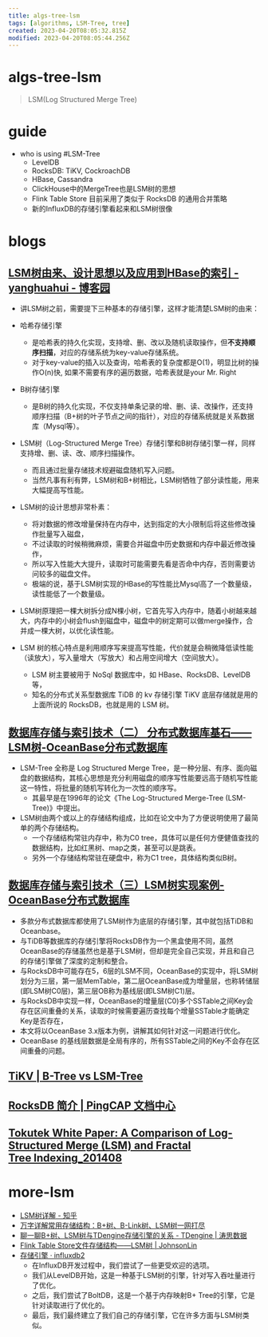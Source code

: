 ```yaml
---
title: algs-tree-lsm
tags: [algorithms, LSM-Tree, tree]
created: 2023-04-20T08:05:32.815Z
modified: 2023-04-20T08:05:44.256Z
---
```


# algs-tree-lsm

> LSM(Log Structured Merge Tree)

# guide
- who is using #LSM-Tree
  - LevelDB
  - RocksDB: TiKV, CockroachDB
  - HBase, Cassandra
  - ClickHouse中的MergeTree也是LSM树的思想
  - Flink Table Store 目前采用了类似于 RocksDB 的通用合并策略
  - 新的InfluxDB的存储引擎看起来和LSM树很像
# blogs

## [LSM树由来、设计思想以及应用到HBase的索引 - yanghuahui - 博客园](https://www.cnblogs.com/yanghuahui/p/3483754.html)

- 讲LSM树之前，需要提下三种基本的存储引擎，这样才能清楚LSM树的由来：
- 哈希存储引擎
  - 是哈希表的持久化实现，支持增、删、改以及随机读取操作，但**不支持顺序扫描**，对应的存储系统为key-value存储系统。
  - 对于key-value的插入以及查询，哈希表的复杂度都是O(1)，明显比树的操作O(n)快, 如果不需要有序的遍历数据，哈希表就是your Mr. Right
- B树存储引擎
  - 是B树的持久化实现，不仅支持单条记录的增、删、读、改操作，还支持顺序扫描（B+树的叶子节点之间的指针），对应的存储系统就是关系数据库（Mysql等）。
- LSM树（Log-Structured Merge Tree）存储引擎和B树存储引擎一样，同样支持增、删、读、改、顺序扫描操作。
  - 而且通过批量存储技术规避磁盘随机写入问题。
  - 当然凡事有利有弊，LSM树和B+树相比，LSM树牺牲了部分读性能，用来大幅提高写性能。

- LSM树的设计思想非常朴素：
  - 将对数据的修改增量保持在内存中，达到指定的大小限制后将这些修改操作批量写入磁盘，
  - 不过读取的时候稍微麻烦，需要合并磁盘中历史数据和内存中最近修改操作，
  - 所以写入性能大大提升，读取时可能需要先看是否命中内存，否则需要访问较多的磁盘文件。
  - 极端的说，基于LSM树实现的HBase的写性能比Mysql高了一个数量级，读性能低了一个数量级。
- LSM树原理把一棵大树拆分成N棵小树，它首先写入内存中，随着小树越来越大，内存中的小树会flush到磁盘中，磁盘中的树定期可以做merge操作，合并成一棵大树，以优化读性能。

- LSM 树的核心特点是利用顺序写来提高写性能，代价就是会稍微降低读性能（读放大），写入量增大（写放大）和占用空间增大（空间放大）。
  - LSM 树主要被用于 NoSql 数据库中，如 HBase、RocksDB、LevelDB 等，
  - 知名的分布式关系型数据库 TiDB 的 kv 存储引擎 TiKV 底层存储就是用的上面所说的 RocksDB，也就是用的 LSM 树。

## [数据库存储与索引技术（二） 分布式数据库基石——LSM树-OceanBase分布式数据库](https://open.oceanbase.com/blog/1793245952)

- LSM-Tree 全称是 Log Structured Merge Tree，是一种分层、有序、面向磁盘的数据结构，其核心思想是充分利用磁盘的顺序写性能要远高于随机写性能这一特性，将批量的随机写转化为一次性的顺序写。
  - 其最早是在1996年的论文《The Log-Structured Merge-Tree (LSM-Tree)》中提出。
- LSM树由两个或以上的存储结构组成，比如在论文中为了方便说明使用了最简单的两个存储结构。
  - 一个存储结构常驻内存中，称为C0 tree，具体可以是任何方便健值查找的数据结构，比如红黑树、map之类，甚至可以是跳表。
  - 另外一个存储结构常驻在硬盘中，称为C1 tree，具体结构类似B树。

## [数据库存储与索引技术（三）LSM树实现案例-OceanBase分布式数据库](https://open.oceanbase.com/blog/1815380224)

- 多款分布式数据库都使用了LSM树作为底层的存储引擎，其中就包括TiDB和Oceanbase。
- 与TiDB等数据库的存储引擎将RocksDB作为一个黑盒使用不同，虽然OceanBase的存储虽然也是基于LSM树，但却是完全自己实现，并且和自己的存储引擎做了深度的定制和整合。
- 与RocksDB中可能存在5，6层的LSM不同，OceanBase的实现中，将LSM树划分为三层，第一层MemTable，第二层OceanBase成为增量层，也称转储层(即LSM树C0层)，第三层OB称为基线层(即LSM树C1)层。
- 与RocksDB中实现一样，OceanBase的增量层(C0)多个SSTable之间Key会存在区间重叠的关系，读取的时候需要遍历查找每个增量SSTable才能确定Key是否存在，
- 本文将以OceanBase 3.x版本为例，讲解其如何针对这一问题进行优化。
- OceanBase 的基线层数据是全局有序的，所有SSTable之间的Key不会存在区间重叠的问题。

## [TiKV | B-Tree vs LSM-Tree](https://tikv.org/deep-dive/key-value-engine/b-tree-vs-lsm/)

## [RocksDB 简介 | PingCAP 文档中心](https://docs.pingcap.com/zh/tidb/stable/rocksdb-overview)

## [Tokutek White Paper: A Comparison of Log-Structured Merge (LSM) and Fractal Tree Indexing_201408](http://highscalability.com/blog/2014/8/6/tokutek-white-paper-a-comparison-of-log-structured-merge-lsm.html)

# more-lsm
- [LSM树详解 - 知乎](https://zhuanlan.zhihu.com/p/181498475)
- [万字详解常用存储结构：B+树、B-Link树、LSM树一网打尽](https://dbaplus.cn/news-141-4980-1.html)
- [聊一聊B+树、LSM树与TDengine存储引擎的关系 - TDengine | 涛思数据](https://www.taosdata.com/techtalk/14688.html)
- [Flink Table Store文件存储结构——LSM树 | JohnsonLin](https://www.linjiangxiong.com/2023/03/10/lsm-tree-intro/)
- [存储引擎 · influxdb2](https://yuzhigang.gitbooks.io/influxdb2/content/Concepts/storage_engine.html)
  - 在InfluxDB开发过程中，我们尝试了一些更受欢迎的选项。
  - 我们从LevelDB开始，这是一种基于LSM树的引擎，针对写入吞吐量进行了优化。
  - 之后，我们尝试了BoltDB，这是一个基于内存映射B+ Tree的引擎，它是针对读取进行了优化的。
  - 最后，我们最终建立了我们自己的存储引擎，它在许多方面与LSM树类似。
